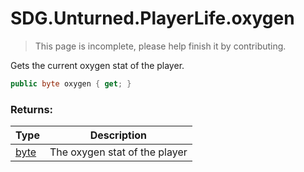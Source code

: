 # SDG.Unturned.PlayerLife.oxygen

> This page is incomplete, please help finish it by contributing.

Gets the current oxygen stat of the player.

```C#
public byte oxygen { get; }
```

### Returns:

Type | Description
------------ | -------------
[byte](https://docs.microsoft.com/en-us/dotnet/api/system.uint8?view=netframework-3.5) | The oxygen stat of the player